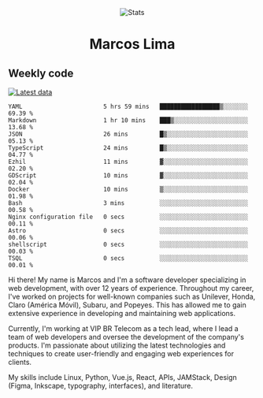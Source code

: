<div align="center">
  <img src="https://user-images.githubusercontent.com/958723/207206099-04913a11-e77d-4b52-a9d3-5d702839508b.png" alt="Stats" />
  <h1>Marcos Lima</h1>
</div>

## Weekly code

[![Latest data](https://github.com/skvggor/skvggor/actions/workflows/main.yml/badge.svg)](https://github.com/skvggor/skvggor/actions/workflows/main.yml)

<!--START_SECTION:waka-->

```text
YAML                       5 hrs 59 mins   █████████████████▒░░░░░░░   69.39 %
Markdown                   1 hr 10 mins    ███▒░░░░░░░░░░░░░░░░░░░░░   13.68 %
JSON                       26 mins         █▒░░░░░░░░░░░░░░░░░░░░░░░   05.13 %
TypeScript                 24 mins         █▒░░░░░░░░░░░░░░░░░░░░░░░   04.77 %
Ezhil                      11 mins         ▓░░░░░░░░░░░░░░░░░░░░░░░░   02.20 %
GDScript                   10 mins         ▓░░░░░░░░░░░░░░░░░░░░░░░░   02.04 %
Docker                     10 mins         ▒░░░░░░░░░░░░░░░░░░░░░░░░   01.98 %
Bash                       3 mins          ░░░░░░░░░░░░░░░░░░░░░░░░░   00.58 %
Nginx configuration file   0 secs          ░░░░░░░░░░░░░░░░░░░░░░░░░   00.11 %
Astro                      0 secs          ░░░░░░░░░░░░░░░░░░░░░░░░░   00.06 %
shellscript                0 secs          ░░░░░░░░░░░░░░░░░░░░░░░░░   00.03 %
TSQL                       0 secs          ░░░░░░░░░░░░░░░░░░░░░░░░░   00.01 %
```

<!--END_SECTION:waka-->

  <p>Hi there! My name is Marcos and I'm a software developer specializing in web development, with over 12 years of experience. Throughout my career, I've worked on projects for well-known companies such as Unilever, Honda, Claro (América Móvil), Subaru, and Popeyes. This has allowed me to gain extensive experience in developing and maintaining web applications.</p>
  
  <p>Currently, I'm working at VIP BR Telecom as a tech lead, where I lead a team of web developers and oversee the development of the company's products. I'm passionate about utilizing the latest technologies and techniques to create user-friendly and engaging web experiences for clients.</p>
  
  <p>My skills include Linux, Python, Vue.js, React, APIs, JAMStack, Design (Figma, Inkscape, typography, interfaces), and literature.</p>
<!-- </details> -->

<!-- <div align="center">
  <h2>🤖 Recent Code Activity</h2>
  <img width="500" src="https://github-readme-stats.vercel.app/api/wakatime?username=skvggor&hide_title=true&layout=compact&theme=transparent" alt="Wakatime Stats" />
</div>

<br>

<div align="center">
  <h2>📈 GitHub Stats</h2>
  <img width="500" src="https://github-readme-stats.vercel.app/api?username=skvggor&show_icons=true&theme=transparent&hide_title=true&count_private=true" alt="GitHub Stats" />
</div>
 -->
